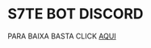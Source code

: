 # S7TE BOT DISCORD 

PARA BAIXA BASTA CLICK [AQUI](https://github.com/GEDSONN/bot/archive/refs/heads/main.zip)